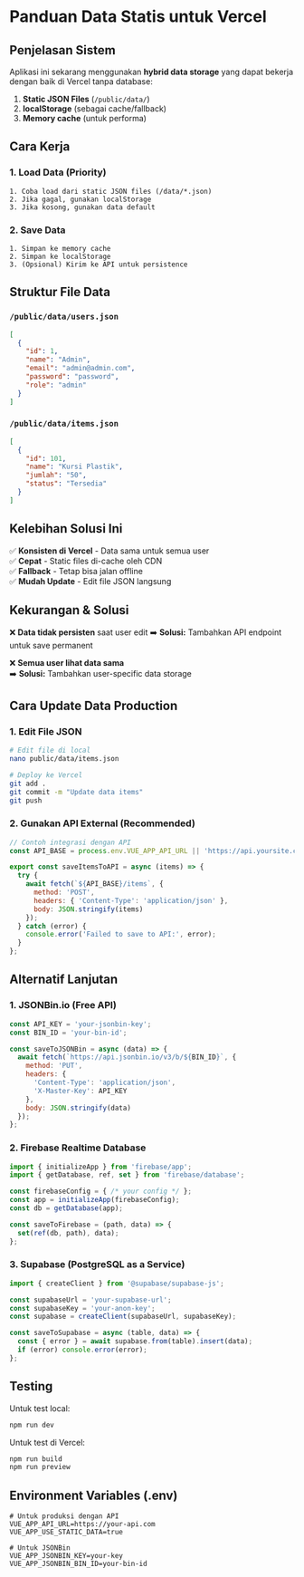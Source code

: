 # Panduan Data Statis untuk Vercel

## Penjelasan Sistem

Aplikasi ini sekarang menggunakan **hybrid data storage** yang dapat bekerja dengan baik di Vercel tanpa database:

1. **Static JSON Files** (`/public/data/`)
2. **localStorage** (sebagai cache/fallback)
3. **Memory cache** (untuk performa)

## Cara Kerja

### 1. Load Data (Priority)
```
1. Coba load dari static JSON files (/data/*.json)
2. Jika gagal, gunakan localStorage
3. Jika kosong, gunakan data default
```

### 2. Save Data
```
1. Simpan ke memory cache
2. Simpan ke localStorage
3. (Opsional) Kirim ke API untuk persistence
```

## Struktur File Data

### `/public/data/users.json`
```json
[
  {
    "id": 1,
    "name": "Admin",
    "email": "admin@admin.com", 
    "password": "password",
    "role": "admin"
  }
]
```

### `/public/data/items.json`
```json
[
  {
    "id": 101,
    "name": "Kursi Plastik",
    "jumlah": "50", 
    "status": "Tersedia"
  }
]
```

## Kelebihan Solusi Ini

✅ **Konsisten di Vercel** - Data sama untuk semua user  
✅ **Cepat** - Static files di-cache oleh CDN  
✅ **Fallback** - Tetap bisa jalan offline  
✅ **Mudah Update** - Edit file JSON langsung  

## Kekurangan & Solusi

❌ **Data tidak persisten** saat user edit
➡️ **Solusi:** Tambahkan API endpoint untuk save permanent

❌ **Semua user lihat data sama**  
➡️ **Solusi:** Tambahkan user-specific data storage

## Cara Update Data Production

### 1. Edit File JSON
```bash
# Edit file di local
nano public/data/items.json

# Deploy ke Vercel
git add .
git commit -m "Update data items"
git push
```

### 2. Gunakan API External (Recommended)
```javascript
// Contoh integrasi dengan API
const API_BASE = process.env.VUE_APP_API_URL || 'https://api.yoursite.com';

export const saveItemsToAPI = async (items) => {
  try {
    await fetch(`${API_BASE}/items`, {
      method: 'POST',
      headers: { 'Content-Type': 'application/json' },
      body: JSON.stringify(items)
    });
  } catch (error) {
    console.error('Failed to save to API:', error);
  }
};
```

## Alternatif Lanjutan

### 1. JSONBin.io (Free API)
```javascript
const API_KEY = 'your-jsonbin-key';
const BIN_ID = 'your-bin-id';

const saveToJSONBin = async (data) => {
  await fetch(`https://api.jsonbin.io/v3/b/${BIN_ID}`, {
    method: 'PUT',
    headers: {
      'Content-Type': 'application/json',
      'X-Master-Key': API_KEY
    },
    body: JSON.stringify(data)
  });
};
```

### 2. Firebase Realtime Database
```javascript
import { initializeApp } from 'firebase/app';
import { getDatabase, ref, set } from 'firebase/database';

const firebaseConfig = { /* your config */ };
const app = initializeApp(firebaseConfig);
const db = getDatabase(app);

const saveToFirebase = (path, data) => {
  set(ref(db, path), data);
};
```

### 3. Supabase (PostgreSQL as a Service)
```javascript
import { createClient } from '@supabase/supabase-js';

const supabaseUrl = 'your-supabase-url';
const supabaseKey = 'your-anon-key';
const supabase = createClient(supabaseUrl, supabaseKey);

const saveToSupabase = async (table, data) => {
  const { error } = await supabase.from(table).insert(data);
  if (error) console.error(error);
};
```

## Testing

Untuk test local:
```bash
npm run dev
```

Untuk test di Vercel:
```bash
npm run build
npm run preview
```

## Environment Variables (.env)

```env
# Untuk produksi dengan API
VUE_APP_API_URL=https://your-api.com
VUE_APP_USE_STATIC_DATA=true

# Untuk JSONBin
VUE_APP_JSONBIN_KEY=your-key
VUE_APP_JSONBIN_BIN_ID=your-bin-id
```